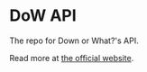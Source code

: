 # DoW API
The repo for Down or What?'s API.

Read more at [the official website](https://dow.akaanksh.ga/).
